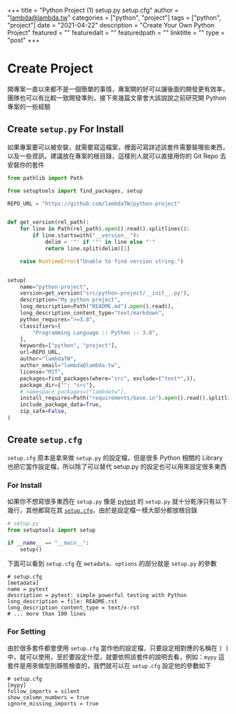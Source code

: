 +++
title = "Python Project (1) setup.py setup.cfg"
author = "lambda@lambda.tw"
categories = ["python", "project"]
tags = ["python", "project"]
date = "2021-04-22"
description = "Create Your Own Python Project"
featured = ""
featuredalt = ""
featuredpath = ""
linktitle = ""
type = "post"
+++
# Create Project

開專案一直以來都不是一個簡單的事情，專案開的好可以讓後面的開發更有效率，團隊也可以有比較一致開發準則，接下來幾篇文章會大該說說之前研究開 Python 專案的一些經驗

## Create `setup.py` For Install
如果專案要可以被安裝，就需要寫這檔案，裡面可寫詳述該套件需要裝哪些東西，以及一些資訊，建議放在專案的根目錄，這樣別人就可以直接用你的 Git Repo 去安裝你的套件

```python
from pathlib import Path

from setuptools import find_packages, setup

REPO_URL = "https://github.com/lambdaTW/python-project"


def get_version(rel_path):
    for line in Path(rel_path).open().read().splitlines():
        if line.startswith("__version__"):
            delim = '"' if '"' in line else "'"
            return line.split(delim)[1]

    raise RuntimeError("Unable to find version string.")


setup(
    name="python-project",
    version=get_version("src/python-project/__init__.py"),
    description="My python project",
    long_description=Path("README.md").open().read(),
    long_description_content_type="text/markdown",
    python_requires=">=3.8",
    classifiers=[
        "Programming Language :: Python :: 3.8",
    ],
    keywords=["python", "project"],
    url=REPO_URL,
    author="lambdaTW",
    author_email="lambda@lambda.tw",
    license="MIT",
    packages=find_packages(where="src", exclude=("test*",)),
    package_dir={"": "src"},
    # namespace_packages=["lambdatw"],
    install_requires=Path("requirements/base.in").open().read().splitlines(),
    include_package_data=True,
    zip_safe=False,
)
```

## Create `setup.cfg`
`setup.cfg` 原本是拿來做 `setup.py` 的設定檔，但是很多 Python 相關的 Library 也把它當作設定檔，所以除了可以替代 setup.py 的設定也可以用來設定很多東西

### For Install
如果你不想寫很多東西在 `setup.py` 像是 [pytest](https://github.com/pytest-dev/pytest) 的 `setup.py` 就十分乾淨只有以下幾行，其他都寫在其 [`setup.cfg`](https://github.com/pytest-dev/pytest/blob/main/setup.cfg)，由於是設定檔一樣大部分都放根目錄

```python
# setup.py
from setuptools import setup

if __name__ == "__main__":
    setup()
```
下面可以看到 `setup.cfg` 在 `metadata`、`options` 的部分就是 `setup.py` 的參數
```
# setup.cfg
[metadata]
name = pytest
description = pytest: simple powerful testing with Python
long_description = file: README.rst
long_description_content_type = text/x-rst
# ... more than 100 lines
```
### For Setting
由於很多套件都會使用 `setup.cfg` 當作他的設定檔，只要設定相對應的名稱在 `[ ]` 中，就可以使用，至於要設定什麼，就要依照該套件的說明去看，例如：`mypy` 這套件是用來做型別靜態檢查的，我們就可以在 `setup.cfg` 設定他的參數如下
```
# setup.cfg
[mypy]
follow_imports = silent
show_column_numbers = true
ignore_missing_imports = true
```
